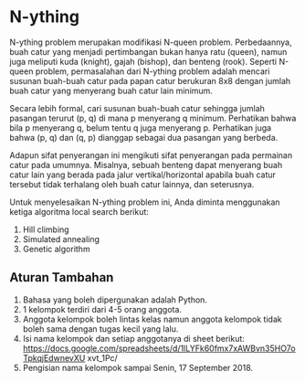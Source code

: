 # N-ything

N-ything problem merupakan modifikasi N-queen problem. Perbedaannya, buah catur yang
menjadi pertimbangan bukan hanya ratu (queen), namun juga meliputi kuda (knight), gajah
(bishop), dan benteng (rook). Seperti N-queen problem, permasalahan dari N-ything problem
adalah mencari susunan buah-buah catur pada papan catur berukuran 8x8 dengan jumlah buah
catur yang menyerang buah catur lain minimum.

Secara lebih formal, cari susunan buah-buah catur sehingga jumlah pasangan terurut (p, q) di
mana p menyerang q minimum. Perhatikan bahwa bila p menyerang q, belum tentu q juga
menyerang p. Perhatikan juga bahwa (p, q) dan (q, p) dianggap sebagai dua pasangan yang
berbeda.

Adapun sifat penyerangan ini mengikuti sifat penyerangan pada permainan catur pada
umumnya. Misalnya, sebuah benteng dapat menyerang buah catur lain yang berada pada jalur
vertikal/horizontal apabila buah catur tersebut tidak terhalang oleh buah catur lainnya, dan
seterusnya.

Untuk menyelesaikan N-ything problem ini, Anda diminta menggunakan ketiga algoritma local
search berikut:
1. Hill climbing
2. Simulated annealing
3. Genetic algorithm

## Aturan Tambahan
1. Bahasa yang boleh dipergunakan adalah Python.
2. 1 kelompok terdiri dari 4-5 orang anggota.
3. Anggota kelompok boleh lintas kelas namun anggota kelompok tidak boleh sama
dengan tugas kecil yang lalu.
4. Isi nama kelompok dan setiap anggotanya di sheet berikut:
https://docs.google.com/spreadsheets/d/1lLYFk60fmx7xAWBvn35HO7oTpkqjEdwnevXU
xvt_1Pc/
5. Pengisian nama kelompok sampai Senin, 17 September 2018​.
